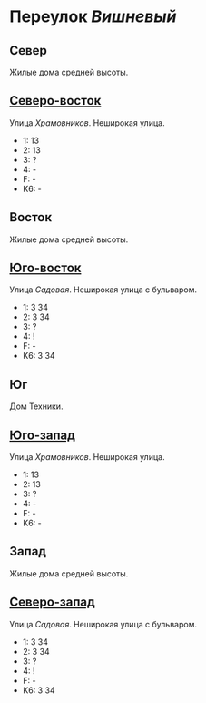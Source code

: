 # Переулок *Вишневый*

## Север

Жилые дома средней высоты.

## [Северо-восток](./590085.md)

Улица *Храмовников*.
Неширокая улица.

* 1:    13
* 2:    13
* 3:    ?
* 4:    -
* F:    -
* K6:   -

## Восток

Жилые дома средней высоты.

## [Юго-восток](./592090.md)

Улица *Садовая*.
Неширокая улица с бульваром.

* 1:    3   34
* 2:    3   34
* 3:    ?
* 4:    !
* F:    -
* K6:   3   34

## Юг

Дом Техники.

## [Юго-запад](./585090.md)

Улица *Храмовников*.
Неширокая улица.

* 1:    13
* 2:    13
* 3:    ?
* 4:    -
* F:    -
* K6:   -

## Запад

Жилые дома средней высоты.

## [Северо-запад](./585085.md)

Улица *Садовая*.
Неширокая улица с бульваром.

* 1:    3   34
* 2:    3   34
* 3:    ?
* 4:    !
* F:    -
* K6:   3   34
